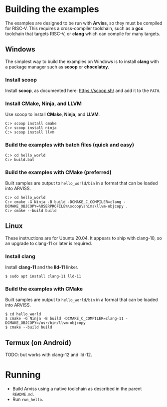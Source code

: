 # Building the examples

The examples are designed to be run with **Arviss**, so they must be compiled for RISC-V. This requires a cross-compiler
toolchain, such as a **gcc** toolchain that targets RISC-V, or **clang** which can compile for many targets.

## Windows

The simplest way to build the examples on Windows is to install **clang** with a package manager such as **scoop** or
**chocolatey**.

### Install scoop

Install **scoop**, as documented here: https://scoop.sh/ and add it to the `PATH`.

### Install CMake, Ninja, and LLVM

Use scoop to install **CMake**, **Ninja**, and **LLVM**.

```
C:> scoop install cmake
C:> scoop install ninja
C:> scoop install llvm
```

### Build the examples with batch files (quick and easy)

```
C:> cd hello_world
C:> build.bat
```

### Build the examples with CMake (preferred)

Built samples are output to `hello_world/bin` in a format that can be loaded into ARVISS.
```
C:> cd hello_world
C:> cmake -G Ninja -B build -DCMAKE_C_COMPILER=clang -DCMAKE_OBJCOPY=%USERPROFILE%\scoop\shims\llvm-objcopy .
C:> cmake --build build
```

## Linux

These instructions are for Ubuntu 20.04. It appears to ship with clang-10, so an upgrade to clang-11 or later is
required.

### Install clang

Install **clang-11** and the **lld-11** linker.

```shell
$ sudo apt install clang-11 lld-11
```

### Build the examples with CMake

Built samples are output to `hello_world/bin` in a format that can be loaded into ARVISS.

```shell
$ cd hello_world
$ cmake -G Ninja -B build -DCMAKE_C_COMPILER=clang-11 -DCMAKE_OBJCOPY=/usr/bin/llvm-objcopy
$ cmake --build build
```

## Termux (on Android)

TODO: but works with clang-12 and lld-12.

# Running

- Build Arviss using a native toolchain as described in the parent `README.md`.
- Run `run_hello`.
